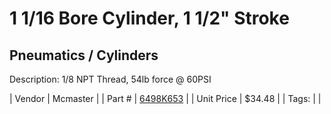 # 1 1/16 Bore Cylinder, 1 1/2" Stroke
## Pneumatics / Cylinders
Description: 	1/8 NPT Thread, 54lb force @ 60PSI 

| Vendor | Mcmaster | 
| Part # | [6498K653](https://www.mcmaster.com/#6498K653) | 
| Unit Price | $34.48 | 
| Tags: |  | 
